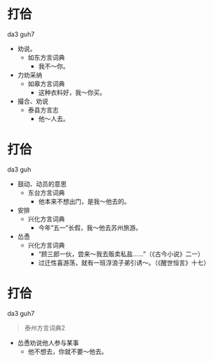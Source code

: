 # 打佮
da3 guh7
+ 劝说。
  * 如东方言词典
    - 我不～你。
+ 力劝采纳
  * 如皋方言词典
    - 这种衣料好，我～你买。
+ 撮合、劝说
  * 泰县方言志
    - 他～人去。

# 打佮
da3 guh
+ 鼓动、动员的意思
  * 东台方言词典
    - 他本来不想出门，是我～他去的。
+ 安排
  * 兴化方言词典
    - 今年“五一”长假，我～他去苏州旅游。
+ 怂恿
  * 兴化方言词典
    - “顾三郎一伙，尝来～我去贩卖私盐……”（《古今小说》二一）
    - 过迁性喜游荡，就有一班浮浪子弟引诱～。（《醒世恒言》十七）

# 打佮
da3 guh7
> 泰州方言词典2
- 怂恿劝说他人参与某事
  - 他不想去，你就不要～他去。
